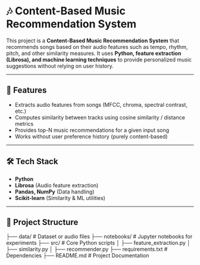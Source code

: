# 🎶 Content-Based Music Recommendation System  

This project is a **Content-Based Music Recommendation System** that recommends songs based on their audio features such as tempo, rhythm, pitch, and other similarity measures. It uses **Python, feature extraction (Librosa), and machine learning techniques** to provide personalized music suggestions without relying on user history.  

---

## 🚀 Features
- Extracts audio features from songs (MFCC, chroma, spectral contrast, etc.)  
- Computes similarity between tracks using cosine similarity / distance metrics  
- Provides top-N music recommendations for a given input song  
- Works without user preference history (purely content-based)  

---

## 🛠️ Tech Stack
- **Python**  
- **Librosa** (Audio feature extraction)  
- **Pandas, NumPy** (Data handling)  
- **Scikit-learn** (Similarity & ML utilities)  

---

## 📂 Project Structure
├── data/ # Dataset or audio files
├── notebooks/ # Jupyter notebooks for experiments
├── src/ # Core Python scripts
│ ├── feature_extraction.py
│ ├── similarity.py
│ ├── recommender.py
├── requirements.txt # Dependencies
├── README.md # Project Documentation
